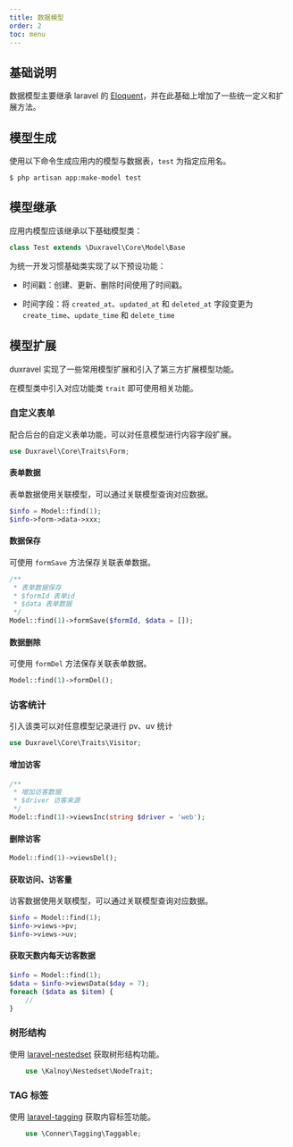 ```yaml
---
title: 数据模型
order: 2
toc: menu
---
```


## 基础说明

数据模型主要继承 laravel 的 [Eloquent](https://learnku.com/docs/laravel/8.x/eloquent/9406)，并在此基础上增加了一些统一定义和扩展方法。

## 模型生成

使用以下命令生成应用内的模型与数据表，`test` 为指定应用名。

```shell
$ php artisan app:make-model test
```

## 模型继承

应用内模型应该继承以下基础模型类：

```php
class Test extends \Duxravel\Core\Model\Base
```

为统一开发习惯基础类实现了以下预设功能：

- 时间戳：创建、更新、删除时间使用了时间戳。

- 时间字段：将 `created_at`、`updated_at` 和 `deleted_at` 字段变更为 `create_time`、`update_time` 和 `delete_time`

## 模型扩展

duxravel 实现了一些常用模型扩展和引入了第三方扩展模型功能。

在模型类中引入对应功能类 `trait` 即可使用相关功能。

### 自定义表单

配合后台的自定义表单功能，可以对任意模型进行内容字段扩展。

```php
use Duxravel\Core\Traits\Form;
```

#### 表单数据

表单数据使用关联模型，可以通过关联模型查询对应数据。

```php
$info = Model::find(1);
$info->form->data->xxx;
```

#### 数据保存

可使用 `formSave` 方法保存关联表单数据。

```php
/**
 * 表单数据保存
 * $formId 表单id
 * $data 表单数据
 */
Model::find(1)->formSave($formId, $data = []);
```

#### 数据删除

可使用 `formDel` 方法保存关联表单数据。

```php
Model::find(1)->formDel();
```

### 访客统计

引入该类可以对任意模型记录进行 pv、uv 统计

```php
use Duxravel\Core\Traits\Visitor;
```

#### 增加访客

```php
/**
 * 增加访客数据
 * $driver 访客来源
 */
Model::find(1)->viewsInc(string $driver = 'web');
```

#### 删除访客

```php
Model::find(1)->viewsDel();
```

#### 获取访问、访客量

访客数据使用关联模型，可以通过关联模型查询对应数据。

```php
$info = Model::find(1);
$info->views->pv;
$info->views->uv;
```

#### 获取天数内每天访客数据

```php
$info = Model::find(1);
$data = $info->viewsData($day = 7);
foreach ($data as $item) {
    //
}
```

### 树形结构

使用 [laravel-nestedset](https://github.com/lazychaser/laravel-nestedset) 获取树形结构功能。

```php
    use \Kalnoy\Nestedset\NodeTrait;
```

### TAG 标签

使用 [laravel-tagging](https://github.com/rtconner/laravel-tagging) 获取内容标签功能。

```php
    use \Conner\Tagging\Taggable;
```
